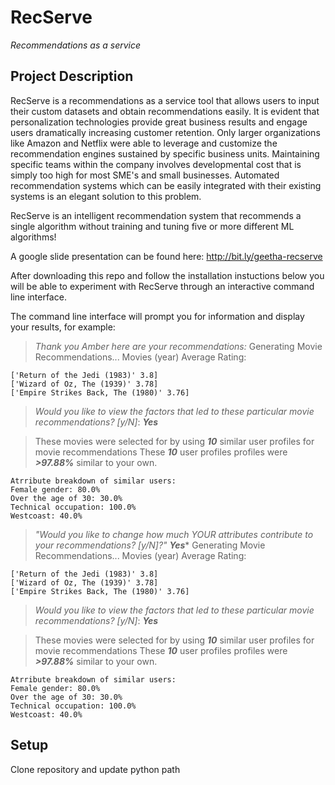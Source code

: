 # RecServe
*Recommendations as a service*


## Project Description

RecServe is a recommendations as a service tool that allows users to input their custom datasets and obtain recommendations easily. It is evident that personalization technologies provide great business results and engage users dramatically increasing customer retention. Only larger organizations like Amazon and Netflix were able to leverage and customize the recommendation engines sustained by specific business units. Maintaining specific teams within the company involves developmental cost that is simply too high for most SME's and small businesses. Automated recommendation systems which can be easily integrated with their existing systems is an elegant solution to this problem.

RecServe is an intelligent recommendation system that recommends a single algorithm without training and tuning five or more different ML algorithms!

A google slide presentation can be found here: http://bit.ly/geetha-recserve

After downloading this repo and follow the installation instuctions below you will be able to experiment with RecServe through an interactive command line interface.

The command line interface will prompt you for information and display your results, for example: 

> *Thank you Amber here are your recommendations:*
> Generating Movie Recommendations...
> Movies (year) Average Rating:

	['Return of the Jedi (1983)' 3.8]
	['Wizard of Oz, The (1939)' 3.78]
	['Empire Strikes Back, The (1980)' 3.76]

> *Would you like to view the factors that led to these particular movie recommendations? [y/N]*: 
> ***Yes***

> These movies were selected for by using ***10*** similar user profiles for movie recommendations
> These ***10*** user profiles profiles were ***>97.88%*** similar to your own.
	
	Atrribute breakdown of similar users:
	Female gender: 80.0%
	Over the age of 30: 30.0%
	Technical occupation: 100.0%
	Westcoast: 40.0%
	
> *"Would you like to change how much YOUR attributes contribute to your recommendations? [y/N]?"*
> ***Yes****
> Generating Movie Recommendations...
> Movies (year) Average Rating:

	['Return of the Jedi (1983)' 3.8]
	['Wizard of Oz, The (1939)' 3.78]
	['Empire Strikes Back, The (1980)' 3.76]

> *Would you like to view the factors that led to these particular movie recommendations? [y/N]*: 
> ***Yes***

> These movies were selected for by using ***10*** similar user profiles for movie recommendations
> These ***10*** user profiles profiles were ***>97.88%*** similar to your own.
	
	Atrribute breakdown of similar users:
	Female gender: 80.0%
	Over the age of 30: 30.0%
	Technical occupation: 100.0%
	Westcoast: 40.0%

## Setup
Clone repository and update python path
```
